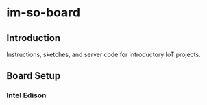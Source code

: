 # im-so-board

## Introduction
Instructions, sketches, and server code for introductory IoT projects.

## Board Setup
### Intel Edison
